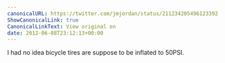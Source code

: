 ```yaml
---
canonicalURL: https://twitter.com/jmjordan/status/211234205496123392
ShowCanonicalLink: true
CanonicalLinkText: View original on
date: 2012-06-08T23:12:13+00:00
---
```

I had no idea bicycle tires are suppose to be inflated to 50PSI.